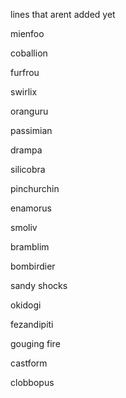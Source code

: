 lines that arent added yet


mienfoo

coballion

furfrou

swirlix

oranguru

passimian

drampa

silicobra

pinchurchin

enamorus

smoliv

bramblim

bombirdier

sandy shocks

okidogi

fezandipiti

gouging fire

castform

clobbopus
